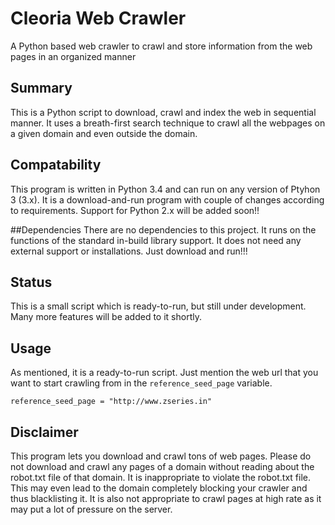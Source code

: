 # Cleoria Web Crawler
A Python based web crawler to crawl and store information from the web pages in an organized manner

## Summary
This is a Python script to download, crawl and index the web in sequential manner. It uses a breath-first search technique to crawl all the webpages on a given domain and even outside the domain. 

## Compatability
This program is written in Python 3.4 and can run on any version of Ptyhon 3 (3.x). It is a download-and-run program with couple of changes according to requirements. Support for Python 2.x will be added soon!!

##Dependencies
There are no dependencies to this project. It runs on the functions of the standard in-build library support. It does not need any external support or installations. Just download and run!!!

## Status
This is a small script which is ready-to-run, but still under development. Many more features will be added to it shortly.

## Usage
As mentioned, it is a ready-to-run script. Just mention the web url that you want to start crawling from in the `reference_seed_page` variable.

`reference_seed_page = "http://www.zseries.in"`


## Disclaimer
This program lets you download  and crawl tons of web pages. Please do not download and crawl any pages of a domain without reading about the robot.txt file of that domain. It is inappropriate to violate the robot.txt file. This may even lead to the domain completely blocking your crawler and thus blacklisting it. It is also not appropriate to crawl pages at high rate as it may put a lot of pressure on the server.
